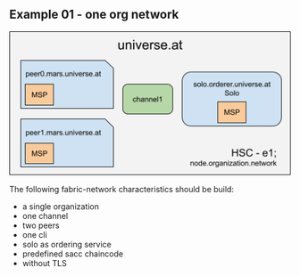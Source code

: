 ## Example 01 - one org network
![OneOrgNetwork](../../img/HSC-e1.png)

The following fabric-network characteristics should be build:

- a single organization
- one channel
- two peers
- one cli
- solo as ordering service
- predefined sacc chaincode
- without TLS
